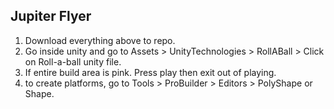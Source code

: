 ## Jupiter Flyer

1) Download everything above to repo.
2) Go inside unity and go to Assets > UnityTechnologies > RollABall > Click on Roll-a-ball unity file.
3) If entire build area is pink. Press play then exit out of playing.
4) to create platforms, go to Tools > ProBuilder > Editors > PolyShape or Shape.

